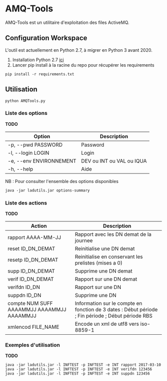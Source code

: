 # AMQ-Tools

AMQ-Tools est un utilitaire d'exploitation des files ActiveMQ.

## Configuration Workspace

L'outil est actuellement en Python 2.7, à migrer en Python 3 avant 2020.

1. Installation Python 2.7 [ici](https://www.python.org/downloads/release/python-2716/)
2. Lancer pip install à la racine du repo pour récupérer les requirements

```
pip install -r requirements.txt
```

## Utilisation

```
python AMQTools.py
```

### Liste des options

**TODO**

| Option                    | Description               |
|---------------------------|---------------------------|
| -p, --pwd PASSWORD        | Password                  |
| -l, --login LOGIN         | Login                     |
| -e, --env ENVIRONNEMENT   | DEV ou INT ou VAL ou IQUA |
| -h, --help                | Aide                      |

NB : Pour consulter l'ensemble des options disponibles 
```
java -jar ladutils.jar options-summary
```

### Liste des actions

**TODO**

| Action             | Description                                          |
|--------------------|------------------------------------------------------|
| rapport AAAA-MM-JJ | Rapport avec les DN demat de la journee              |
| reset ID_DN_DEMAT  | Reinitialise une DN demat                            |
| resetp ID_DN_DEMAT | Reinitialise en conservant les prelistes (mises a 0) |
| supp ID_DN_DEMAT   | Supprime une DN demat                                |
| verif ID_DN_DEMAT  | Rapport sur une DN demat                             |
| verifdn ID_DN      | Rapport sur une DN                                   |
| suppdn ID_DN       | Supprime une DN                                      |
| compte NUM SUFF AAAAMMJJ AAAAMMJJ AAAAMMJJ | Information sur le compte en fonction de 3 dates : Début période ; Fin période ; Début période RBS |
| xmlencod FILE_NAME | Encode un xml de utf8 vers iso-8859-1 |


### Exemples d'utilisation

**TODO**

```
java -jar ladutils.jar -l INFTEST -p INFTEST -e INT rapport 2017-03-10
java -jar ladutils.jar -l INFTEST -p INFTEST -e INT verifdn 123456
java -jar ladutils.jar -l INFTEST -p INFTEST -e INT suppdn 123456
```